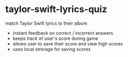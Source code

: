 # taylor-swift-lyrics-quiz
match Taylor Swift lyrics to their album
- instant feedback on correct / incorrect answers
- keeps track of user's score during game
- allows user to save their score and view high scores
- uses local strorage for saving scores
